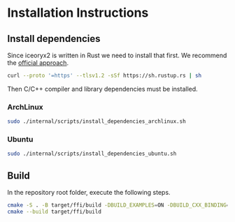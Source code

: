 # Installation Instructions

## Install dependencies

Since iceoryx2 is written in Rust we need to install that first. We recommend
the [official approach](https://www.rust-lang.org/tools/install).

```sh
curl --proto '=https' --tlsv1.2 -sSf https://sh.rustup.rs | sh
```

Then C/C++ compiler and library dependencies must be installed.

### ArchLinux

```sh
sudo ./internal/scripts/install_dependencies_archlinux.sh
```

### Ubuntu

```sh
sudo ./internal/scripts/install_dependencies_ubuntu.sh
```

## Build

In the repository root folder, execute the following steps.

```bash
cmake -S . -B target/ffi/build -DBUILD_EXAMPLES=ON -DBUILD_CXX_BINDING=OFF
cmake --build target/ffi/build
```
